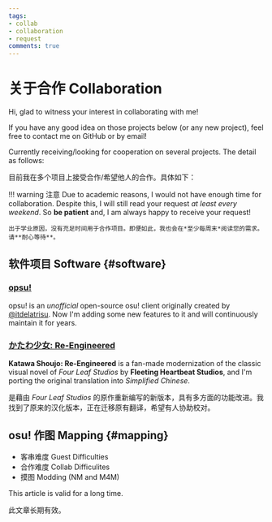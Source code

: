 ```yaml
---
tags:
- collab
- collaboration
- request
comments: true
---
```


# 关于合作 Collaboration

Hi, glad to witness your interest in collaborating with me!

If you have any good idea on those projects below (or any new project), feel free to contact me on GitHub or by email!

Currently receiving/looking for cooperation on several projects. The detail as follows:

目前我在多个项目上接受合作/希望他人的合作。具体如下：

!!! warning 注意
    Due to academic reasons, I would not have enough time for collaboration. Despite this, I will still read your request *at least every weekend*. So **be patient** and, I am always happy to receive your request!

    出于学业原因，没有充足时间用于合作项目。即便如此，我也会在*至少每周末*阅读您的需求。请**耐心等待**。

## 软件项目 Software {#software}

### [opsu!](https://github.com/clonewith/opsu)

opsu! is an *unofficial* open-source osu! client originally created by [@itdelatrisu](https://github.com/itdelatrisu). Now I'm adding some new features to it and will continuously maintain it for years.

### [かたわ少女: Re-Engineered](https://fhs.sh)

**Katawa Shoujo: Re-Engineered** is a fan-made modernization of the classic visual novel of *Four Leaf Studios* by **Fleeting Heartbeat Studios**, and I'm porting the original translation into *Simplified Chinese*.

是藉由 *Four Leaf Studios* 的原作重新编写的新版本，具有多方面的功能改进。我找到了原来的汉化版本，正在迁移原有翻译，希望有人协助校对。

## osu! 作图 Mapping {#mapping}

- 客串难度 Guest Difficulties
- 合作难度 Collab Difficulites
- 摸图 Modding (NM and M4M)

This article is valid for a long time.

此文章长期有效。
